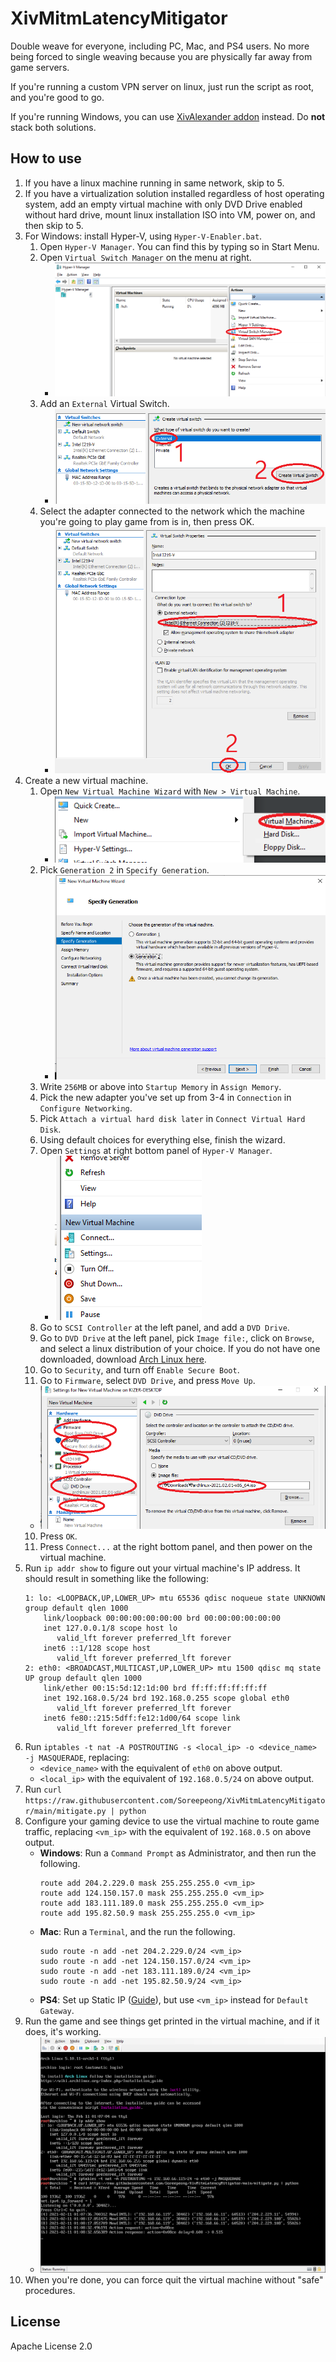 # XivMitmLatencyMitigator
Double weave for everyone, including PC, Mac, and PS4 users. No more being forced to single weaving because you are physically far away from game servers.

If you're running a custom VPN server on linux, just run the script as root, and you're good to go.

If you're running Windows, you can use [XivAlexander addon](https://github.com/Soreepeong/XivAlexander) instead. Do **not** stack both solutions. 

## How to use
1. If you have a linux machine running in same network, skip to 5.
2. If you have a virtualization solution installed regardless of host operating system, add an empty virtual machine with only DVD Drive enabled without hard drive, mount linux installation ISO into VM, power on, and then skip to 5.
3. For Windows: install Hyper-V, using `Hyper-V-Enabler.bat`.
   1. Open `Hyper-V Manager`. You can find this by typing so in Start Menu.
   2. Open `Virtual Switch Manager` on the menu at right.
      * ![](img/hv1.png)
   3. Add an `External` Virtual Switch.
      * ![](img/hv2.png)
   4. Select the adapter connected to the network which the machine you're going to play game from is in, then press OK.
      * ![](img/hv3.png)
4. Create a new virtual machine.
   1. Open `New Virtual Machine Wizard` with `New > Virtual Machine`.
      * ![](img/hv4.png)
   2. Pick `Generation 2` in `Specify Generation`.
      * ![](img/hv5.png)
   3. Write `256MB` or above into `Startup Memory` in `Assign Memory`.
   4. Pick the new adapter you've set up from 3-4 in `Connection` in `Configure Networking`.
   5. Pick `Attach a virtual hard disk later` in `Connect Virtual Hard Disk`.
   6. Using default choices for everything else, finish the wizard.
   7. Open `Settings` at right bottom panel of `Hyper-V Manager`.
      * ![](img/hv6.png)
   8. Go to `SCSI Controller` at the left panel, and add a `DVD Drive`.
   9. Go to `DVD Drive` at the left panel, pick `Image file:`, click on `Browse`, and select a linux distribution of your choice. If you do not have one downloaded, download [Arch Linux here](https://archlinux.org/download/).
   10. Go to `Security`, and turn off `Enable Secure Boot`.
   11. Go to `Firmware`, select `DVD Drive`, and press `Move Up`.
   * ![](img/hv7.png)
   10. Press `OK`.
   11. Press `Connect...` at the right bottom panel, and then power on the virtual machine.
5. Run `ip addr show` to figure out your virtual machine's IP address. It should result in something like the following:
   ```
   1: lo: <LOOPBACK,UP,LOWER_UP> mtu 65536 qdisc noqueue state UNKNOWN group default qlen 1000
       link/loopback 00:00:00:00:00:00 brd 00:00:00:00:00:00
       inet 127.0.0.1/8 scope host lo
          valid_lft forever preferred_lft forever
       inet6 ::1/128 scope host
          valid_lft forever preferred_lft forever
   2: eth0: <BROADCAST,MULTICAST,UP,LOWER_UP> mtu 1500 qdisc mq state UP group default qlen 1000
       link/ether 00:15:5d:12:1d:00 brd ff:ff:ff:ff:ff:ff
       inet 192.168.0.5/24 brd 192.168.0.255 scope global eth0
          valid_lft forever preferred_lft forever
       inet6 fe80::215:5dff:fe12:1d00/64 scope link
          valid_lft forever preferred_lft forever
   ```
6. Run `iptables -t nat -A POSTROUTING -s <local_ip> -o <device_name> -j MASQUERADE`, replacing:
   * `<device_name>` with the equivalent of `eth0` on above output.
   * `<local_ip>` with the equivalent of `192.168.0.5/24` on above output.
7. Run `curl https://raw.githubusercontent.com/Soreepeong/XivMitmLatencyMitigator/main/mitigate.py | python`
8. Configure your gaming device to use the virtual machine to route game traffic, replacing `<vm_ip>` with the equivalent of `192.168.0.5` on above output.
   * **Windows**: Run a `Command Prompt` as Administrator, and then run the following.
     ```
     route add 204.2.229.0 mask 255.255.255.0 <vm_ip>
     route add 124.150.157.0 mask 255.255.255.0 <vm_ip>
     route add 183.111.189.0 mask 255.255.255.0 <vm_ip>
     route add 195.82.50.9 mask 255.255.255.0 <vm_ip>
     ```
   * **Mac**: Run a `Terminal`, and the run the following.
     ```
     sudo route -n add -net 204.2.229.0/24 <vm_ip>
     sudo route -n add -net 124.150.157.0/24 <vm_ip>
     sudo route -n add -net 183.111.189.0/24 <vm_ip>
     sudo route -n add -net 195.82.50.9/24 <vm_ip>
     ```
   * **PS4**: Set up Static IP ([Guide](https://www.linksys.com/gb/support-article?articleNum=216429)), but use `<vm_ip>` instead for `Default Gateway`.
9. Run the game and see things get printed in the virtual machine, and if it does, it's working.
   * ![](img/running.png)
10. When you're done, you can force quit the virtual machine without "safe" procedures.

## License
Apache License 2.0
